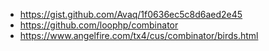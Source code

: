 * https://gist.github.com/Avaq/1f0636ec5c8d6aed2e45
* https://github.com/loophp/combinator
* https://www.angelfire.com/tx4/cus/combinator/birds.html
